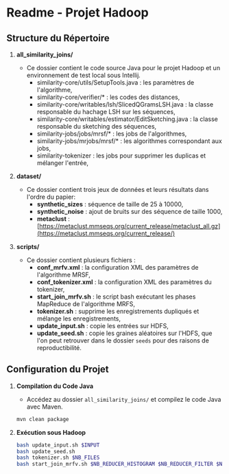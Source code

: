 # Readme - Projet Hadoop

## Structure du Répertoire

1. **all_similarity_joins/**
   - Ce dossier contient le code source Java pour le projet Hadoop et un environnement de test local sous Intellij.
      - similarity-core/utils/SetupTools.java : les paramètres de l'algorithme,
      -  similarity-core/verifier/* : les codes des distances,
      - similarity-core/writables/lsh/SlicedQGramsLSH.java : la classe responsable du hachage LSH sur les séquences,
      - similarity-core/writables/estimator/EditSketching.java : la classe responsable du sketching des séquences,
      - similarity-jobs/jobs/mrsf/* : les jobs de l'algorithmes,
      - similarity-jobs/mrjobs/mrsf/* : les algorithmes correspondant aux jobs,
      - similarity-tokenizer : les jobs pour supprimer les duplicas et mélanger l'entrée,

2. **dataset/**
   - Ce dossier contient trois jeux de données et leurs résultats dans l'ordre du papier:
      - **synthetic_sizes** : séquence de taille de 25 à 10000,
      - **synthetic_noise** : ajout de bruits sur des séquence de taille 1000,
      - **metaclust** : [https://metaclust.mmseqs.org/current_release/metaclust_all.gz](https://metaclust.mmseqs.org/current_release/)

3. **scripts/**
   - Ce dossier contient plusieurs fichiers :
      - **conf_mrfv.xml** : la configuration XML des paramètres de l'algorithme MRSF,
      - **conf_tokenizer.xml** : la configuration XML des paramètres du tokenizer,
      - **start_join_mrfv.sh** : le script bash exécutant les phases MapReduce de l'algorithme MRFS,
      - **tokenizer.sh** : supprime les enregistrements dupliqués et mélange les enregistrements,
      - **update_input.sh** : copie les entrées sur HDFS,
      - **update_seed.sh** : copie les graines aléatoires sur l'HDFS, que l'on peut retrouver dans le dossier `seeds` pour des raisons de reproductibilité.

## Configuration du Projet

1. **Compilation du Code Java**
   - Accédez au dossier `all_similarity_joins/` et compilez le code Java avec Maven.

   ```bash
   mvn clean package
   ```

2. **Exécution sous Hadoop**
   ```bash
   bash update_input.sh $INPUT 
   bash update_seed.sh
   bash tokenizer.sh $NB_FILES 
   bash start_join_mrfv.sh $NB_REDUCER_HISTOGRAM $NB_REDUCER_FILTER $NB_SPLITS $NB_REDUCER_JOIN
   ```
